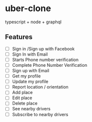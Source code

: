 # uber-clone
typescript + node + graphql

## Features
- [ ] Sign in /Sign up with Facebook
- [ ] Sign In with Email
- [ ] Starts Phone number verification
- [ ] Complete Phone Number Verification
- [ ] Sign up with Email
- [ ] Get my profile
- [ ] Update my profile
- [ ] Report location / orientation
- [ ] Add place
- [ ] Edit place
- [ ] Delete place
- [ ] See nearby drivers
- [ ] Subscribe to nearby drivers